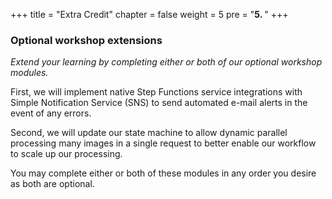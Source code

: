 +++
title = "Extra Credit"
chapter = false
weight = 5
pre = "<b>5. </b>"
+++

### Optional workshop extensions

*Extend your learning by completing either or both of our optional workshop modules.*

First, we will implement native Step Functions service integrations with Simple Notification Service (SNS) to send automated e-mail alerts in the event of any errors.

Second, we will update our state machine to allow dynamic parallel processing many images in a single request to better enable our workflow to scale up our processing.

You may complete either or both of these modules in any order you desire as both are optional.
